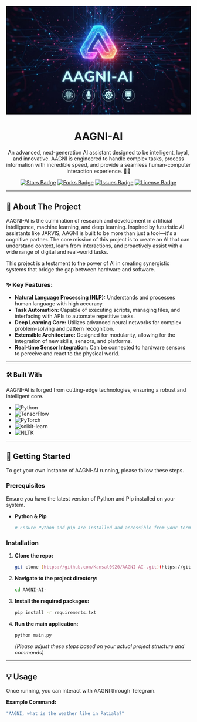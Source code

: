 <div align="center">
  <img src="Aagni_Chatbot_Banner.jpeg" alt="AAGNI-AI Banner">

  <h1><b>AAGNI-AI</b></h1>

  <p>
    An advanced, next-generation AI assistant designed to be intelligent, loyal, and innovative. AAGNI is engineered to handle complex tasks, process information with incredible speed, and provide a seamless human-computer interaction experience. 🤖✨
  </p>

  <p>
    <a href="https://github.com/Kansal0920/AAGNI-AI-/stargazers"><img src="https://img.shields.io/github/stars/Kansal0920/AAGNI-AI-?style=for-the-badge&logo=github&color=9400D3&logoColor=white" alt="Stars Badge"/></a>
    <a href="https://github.com/Kansal0920/AAGNI-AI-/network/members"><img src="https://img.shields.io/github/forks/Kansal0920/AAGNI-AI-?style=for-the-badge&logo=github&color=9400D3&logoColor=white" alt="Forks Badge"/></a>
    <a href="https://github.com/Kansal0920/AAGNI-AI-/issues"><img src="https://img.shields.io/github/issues/Kansal0920/AAGNI-AI-?style=for-the-badge&logo=github&color=9400D3&logoColor=white" alt="Issues Badge"/></a>
    <a href="https://github.com/Kansal0920/AAGNI-AI-/blob/main/LICENSE"><img src="https://img.shields.io/github/license/Kansal0920/AAGNI-AI-?style=for-the-badge&color=9400D3" alt="License Badge"/></a>
  </p>
</div>

---

## 🚀 About The Project

AAGNI-AI is the culmination of research and development in artificial intelligence, machine learning, and deep learning. Inspired by futuristic AI assistants like JARVIS, AAGNI is built to be more than just a tool—it's a cognitive partner. The core mission of this project is to create an AI that can understand context, learn from interactions, and proactively assist with a wide range of digital and real-world tasks.

This project is a testament to the power of AI in creating synergistic systems that bridge the gap between hardware and software.

### ✨ Key Features:

* **Natural Language Processing (NLP):** Understands and processes human language with high accuracy.
* **Task Automation:** Capable of executing scripts, managing files, and interfacing with APIs to automate repetitive tasks.
* **Deep Learning Core:** Utilizes advanced neural networks for complex problem-solving and pattern recognition.
* **Extensible Architecture:** Designed for modularity, allowing for the integration of new skills, sensors, and platforms.
* **Real-time Sensor Integration:** Can be connected to hardware sensors to perceive and react to the physical world.

---

### 🛠️ Built With

AAGNI-AI is forged from cutting-edge technologies, ensuring a robust and intelligent core.

* ![Python](https://img.shields.io/badge/python-3670A0?style=for-the-badge&logo=python&logoColor=ffdd54)
* ![TensorFlow](https://img.shields.io/badge/TensorFlow-%23FF6F00.svg?style=for-the-badge&logo=TensorFlow&logoColor=white)
* ![PyTorch](https://img.shields.io/badge/PyTorch-%23EE4C2C.svg?style=for-the-badge&logo=PyTorch&logoColor=white)
* ![scikit-learn](https://img.shields.io/badge/scikit--learn-%23F7931E.svg?style=for-the-badge&logo=scikit-learn&logoColor=white)
* ![NLTK](https://img.shields.io/badge/NLTK-3776AB?style=for-the-badge&logo=nltk&logoColor=white)

---

## 🏁 Getting Started

To get your own instance of AAGNI-AI running, please follow these steps.

### Prerequisites

Ensure you have the latest version of Python and Pip installed on your system.
* **Python & Pip**
    ```sh
    # Ensure Python and pip are installed and accessible from your terminal.
    ```

### Installation

1.  **Clone the repo:**
    ```sh
    git clone [https://github.com/Kansal0920/AAGNI-AI-.git](https://github.com/Kansal0920/AAGNI-AI-.git)
    ```
2.  **Navigate to the project directory:**
    ```sh
    cd AAGNI-AI-
    ```
3.  **Install the required packages:**
    ```sh
    pip install -r requirements.txt
    ```
4.  **Run the main application:**
    ```sh
    python main.py
    ```
    _(Please adjust these steps based on your actual project structure and commands)_

---

## 💡 Usage

Once running, you can interact with AAGNI through Telegram.

**Example Command:**
```sh
"AAGNI, what is the weather like in Patiala?"

